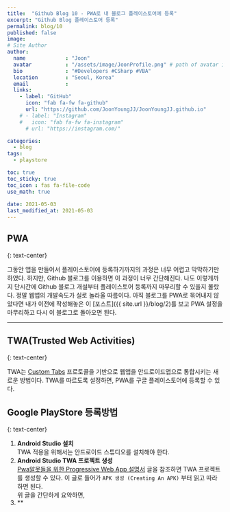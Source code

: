 ```yaml
---
title:  "Github Blog 10 - PWA로 내 블로그 플레이스토어에 등록"
excerpt: "Github Blog 플레이스토어 등록"
permalink: blog/10
published: false
image: 
# Site Author
author:
  name             : "Joon"
  avatar           : "/assets/image/JoonProfile.png" # path of avatar image, e.g. "/assets/images/bio-photo.jpg"
  bio              : "#Developers #CSharp #VBA"
  location         : "Seoul, Korea"
  email            :
  links:
    - label: "GitHub"
      icon: "fab fa-fw fa-github"
      url: "https://github.com/JoonYoungJJ/JoonYoungJJ.github.io"
    # - label: "Instagram"
    #   icon: "fab fa-fw fa-instagram"
      # url: "https://instagram.com/"

categories:
  - blog
tags:
  - playstore

toc: true
toc_sticky: true
toc_icon : fas fa-file-code
use_math: true
 
date: 2021-05-03
last_modified_at: 2021-05-03
---
```


## **PWA**
{: text-center}  

그동안 앱을 만들어서 플레이스토어에 등록하기까지의 과정은 너무 어렵고 막막하기만 하였다. 하지만, Github 블로그를 이용하면 이 과정이 너무 간단해진다. 나도 이렇게까지 단시간에 Github 블로그 개설부터 플레이스토어 등록까지 마무리할 수 있을지 몰랐다. 정말 웹앱의 개발속도가 실로 놀라울 따름이다. 아직 블로그를 PWA로 묶어내지 않았다면 내가 이전에 작성해놓은 이 [포스트]({{ site.url }}/blog/2)를 보고 PWA 설정을 마무리하고 다시 이 블로그로 돌아오면 된다. 

***  

## **TWA(Trusted Web Activities)**
{: text-center}  

TWA는 [Custom Tabs](https://developer.chrome.com/docs/android/custom-tabs/overview/#when-should-i-use-custom-tabs-vs-webview) 프로토콜을 기반으로 웹앱을 안드로이드앱으로 통합시키는 새로운 방법이다. TWA를 따르도록 설정하면, PWA를 구글 플레이스토어에 등록할 수 있다.  

## **Google PlayStore 등록방법**
{: text-center}  

1. **Android Studio 설치**  
   TWA 적용을 위해서는 안드로이드 스튜디오를 설치해야 한다. 
2. **Android Studio TWA 프로젝트 생성**  
   [Pwa알못들을 위한 Progressive Web App 설명서](https://floydkim.github.io/2019-05-24-PWA%EC%95%8C%EB%AA%BB%EB%93%A4%EC%9D%84-%EC%9C%84%ED%95%9C-Progressive-Web-App-%EC%84%A4%EB%AA%85%EC%84%9C/) 글을 참조하면 TWA 프로젝트를 생성할 수 있다. 이 글로 들어가 `APK 생성 (Creating An APK)` 부터 읽고 따라하면 된다.  
   위 글을 간단하게 요약하면, 
3. **